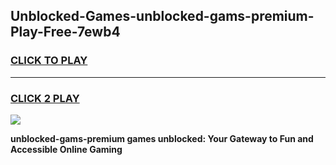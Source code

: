 
## Unblocked-Games-unblocked-gams-premium-Play-Free-7ewb4
<h3>
<a href="https://premium76.site?title=unblocked-gams-premium&ref=10A">CLICK TO PLAY</a></h3>
<hr>

<h3>
<a href="https://premium76.site?title=unblocked-gams-premium&ref=10A">CLICK 2 PLAY</a>
  
</h3>

<a href="https://premium76.site?title=unblocked-gams-premium&ref=10A"><img src="https://clearcache.store/games.png"></a>


**unblocked-gams-premium games unblocked: Your Gateway to Fun and Accessible Online Gaming**
